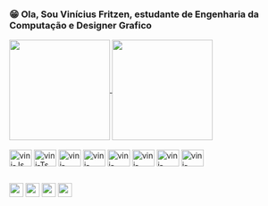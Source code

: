 ### 😁 Ola, Sou Vinícius Fritzen, estudante de Engenharia da Computação e Designer Grafico

<div>
<a href="https://github.com/anuraghazra/github-readme-stats">
  <img height= "180em" align="center" src="https://github-readme-stats.vercel.app/api?username=vini-fritzen&show_icons=true&count_private=true&theme=dark&hide_border=true" />
</a>
<a href="https://github.com/anuraghazra/convoychat">
  <img  height= "180em" align="center" src="https://github-readme-stats.vercel.app/api/top-langs/?username=vini-fritzen&show_icons=true&count_private=true&theme=dark&layout=compact&hide_border=true" />
</a>
</div>

<div style="display: inline_block"><br>
  <img align="center" alt="vini-Js" height="30" width="40" src="https://cdn.jsdelivr.net/gh/devicons/devicon/icons/javascript/javascript-original.svg">
  <img align="center" alt="vini-Ts" height="30" width="40" src="https://cdn.jsdelivr.net/gh/devicons/devicon/icons/typescript/typescript-original.svg">
  <img align="center" alt="vini-React" height="30" width="40" src="https://cdn.jsdelivr.net/gh/devicons/devicon/icons/react/react-original.svg">
  <img align="center" alt="vini-HTML" height="30" width="40" src="https://cdn.jsdelivr.net/gh/devicons/devicon/icons/html5/html5-original.svg">
  <img align="center" alt="vini-CSS" height="30" width="40" src="https://cdn.jsdelivr.net/gh/devicons/devicon/icons/css3/css3-original.svg">
  <img align="center" alt="vini-Python" height="30" width="40" src="https://cdn.jsdelivr.net/gh/devicons/devicon/icons/python/python-original.svg">
  <img align="center" alt="vini-Csharp" height="30" width="40" src="https://cdn.jsdelivr.net/gh/devicons/devicon/icons/csharp/csharp-original.svg">
  <img align="center" alt="vini-Cplusplus" height="30" width="40" src="https://cdn.jsdelivr.net/gh/devicons/devicon/icons/cplusplus/cplusplus-original.svg">
</div>
             
  ##
 
<div> 
  <a target="_blank" href="https://www.instagram.com/vini_fritzen/"><img height="25" src="https://img.shields.io/badge/-Instagram-%23E4405F?style=flat&logo=instagram&logoColor=white&color=darkgreen"></a>
  <a target="_blank" href="https://www.facebook.com/vinicius.fritzen.7"><img height="25" src="https://img.shields.io/badge/-Facebook-%23E4405F?style=flat&logo=facebook&logoColor=white&color=darkorange"></a> 
  <a target="_blank" href="mailto:vini_bn@hotmail.com"><img height="25" src="https://img.shields.io/badge/-Outlook-%23E4405F?style=flat&logo=microsoftoutlook&logoColor=White&color=darkgreen"></a>
  <a target="_blank" href="https://www.linkedin.com/in/vinicius-fritzen-b345a9148/"><img height="25" src="https://img.shields.io/badge/-Linkedin-%23E4405F?style=flat&logo=linkedin&logoColor=white&color=darkorange"></a>
  
</div>
